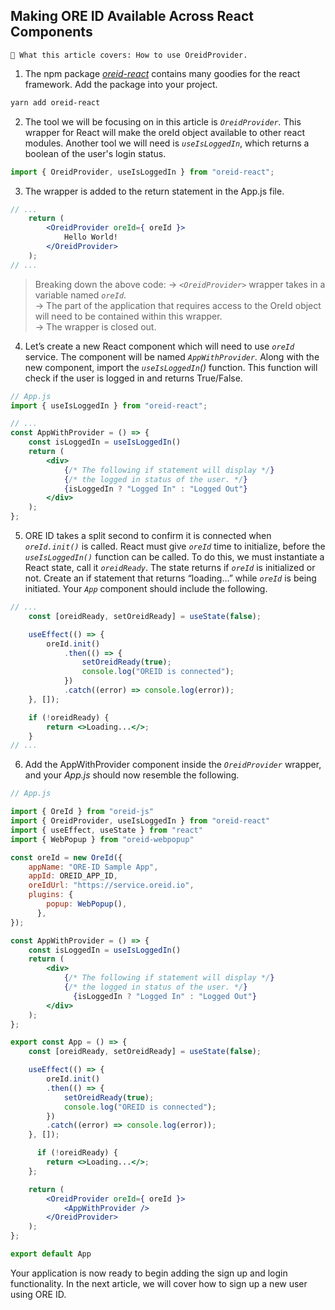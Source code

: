 ## Making ORE ID Available Across React Components

```text
📢 What this article covers: How to use OreidProvider.
```

1. The npm package *[oreid-react](https://www.npmjs.com/package/oreid-react)* contains many goodies for the react framework.  Add the package into your project.

```bash
yarn add oreid-react
```

2. The tool we will be focusing on in this article is *```OreidProvider```.*  This wrapper for React will make the oreId object available to other react modules. Another tool we will need is *```useIsLoggedIn```*, which returns a boolean of the user's login status.

```jsx
import { OreidProvider, useIsLoggedIn } from "oreid-react";
```

3. The wrapper is added to the return statement in the App.js file.

```jsx
// ...
    return (
        <OreidProvider oreId={ oreId }>
            Hello World!
        </OreidProvider>
    );
// ...
```
>Breaking down the above code:
→ *```<OreidProvider>```* wrapper takes in a variable named *```oreId```*. <br />
→ The part of the application that requires access to the OreId object will need to be contained within this wrapper. <br />
→ The wrapper is closed out.

4. Let’s create a new React component which will need to use *```oreId```* service.   The component will be named *```AppWithProvider```.* Along with the new component, import the *```useIsLoggedIn```()* function. This function will check if the user is logged in and returns True/False. 

```jsx
// App.js
import { useIsLoggedIn } from "oreid-react";

// ...
const AppWithProvider = () => {
    const isLoggedIn = useIsLoggedIn()
    return (
        <div>
            {/* The following if statement will display */}
            {/* the logged in status of the user. */}
            {isLoggedIn ? "Logged In" : "Logged Out"}
        </div>
    );
};
```

5. ORE ID takes a split second to confirm it is connected when *```oreId.init()```* is called.  React must give *```oreId```* time to initialize, before the *```useIsLoggedIn()```* function can be called. To do this, we must instantiate a React state, call it *```oreidReady```*. The state returns if *```oreId```* is initialized or not.  Create an if statement that returns “loading…” while *```oreId```* is being initiated. Your *```App```* component should include the following.

```jsx
// ...
    const [oreidReady, setOreidReady] = useState(false);

    useEffect(() => {
        oreId.init()
            .then(() => {
                setOreidReady(true);
                console.log("OREID is connected");
            })
            .catch((error) => console.log(error));
    }, []);

    if (!oreidReady) {
        return <>Loading...</>;
    }
// ...
```

6. Add the AppWithProvider component inside the *```OreidProvider```* wrapper, and your *App.js* should now resemble the following.

```jsx
// App.js

import { OreId } from "oreid-js"
import { OreidProvider, useIsLoggedIn } from "oreid-react"
import { useEffect, useState } from "react"
import { WebPopup } from "oreid-webpopup"

const oreId = new OreId({
    appName: "ORE-ID Sample App",
    appId: OREID_APP_ID,
    oreIdUrl: "https://service.oreid.io",
    plugins: {
        popup: WebPopup(),
      },
});

const AppWithProvider = () => {
    const isLoggedIn = useIsLoggedIn()
    return (
        <div>
            {/* The following if statement will display */}
            {/* the logged in status of the user. */}
              {isLoggedIn ? "Logged In" : "Logged Out"}
        </div>
    );
};

export const App = () => {
    const [oreidReady, setOreidReady] = useState(false);

    useEffect(() => {
        oreId.init()
        .then(() => {
            setOreidReady(true);
            console.log("OREID is connected");
        })
        .catch((error) => console.log(error));
    }, []);

      if (!oreidReady) {
        return <>Loading...</>;
    };

    return (
        <OreidProvider oreId={ oreId }>
            <AppWithProvider />
        </OreidProvider>
    );
};

export default App
```

Your application is now ready to begin adding the sign up and login functionality.  In the next article, we will cover how to sign up a new user using ORE ID.